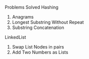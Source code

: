 Problems Solved 
Hashing
1. Anagrams
2. Longest Substring Without Repeat
3. Substring Concatenation

LinkedList
1. Swap List Nodes in pairs
2. Add Two Numbers as Lists	